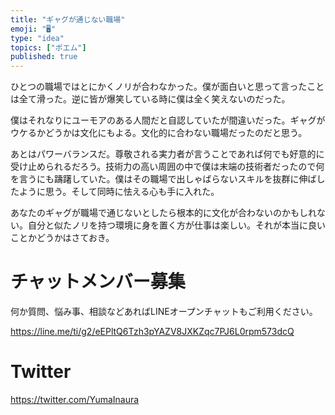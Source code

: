 ```yaml
---
title: "ギャグが通じない職場"
emoji: "🖥"
type: "idea"
topics: ["ポエム"]
published: true
---
```



ひとつの職場ではとにかくノリが合わなかった。僕が面白いと思って言ったことは全て滑った。逆に皆が爆笑している時に僕は全く笑えないのだった。

僕はそれなりにユーモアのある人間だと自認していたが間違いだった。ギャグがウケるかどうかは文化にもよる。文化的に合わない職場だったのだと思う。

あとはパワーバランスだ。尊敬される実力者が言うことであれば何でも好意的に受け止められるだろう。技術力の高い周囲の中で僕は末端の技術者だったので何を言うにも躊躇していた。僕はその職場で出しゃばらないスキルを抜群に伸ばしたように思う。そして同時に怯える心も手に入れた。

あなたのギャグが職場で通じないとしたら根本的に文化が合わないのかもしれない。自分と似たノリを持つ環境に身を置く方が仕事は楽しい。それが本当に良いことかどうかはさておき。

<!-- Update From Qiita API -->

# チャットメンバー募集


何か質問、悩み事、相談などあればLINEオープンチャットもご利用ください。

https://line.me/ti/g2/eEPltQ6Tzh3pYAZV8JXKZqc7PJ6L0rpm573dcQ


# Twitter

https://twitter.com/YumaInaura

<!-- Update From Qiita API -->

